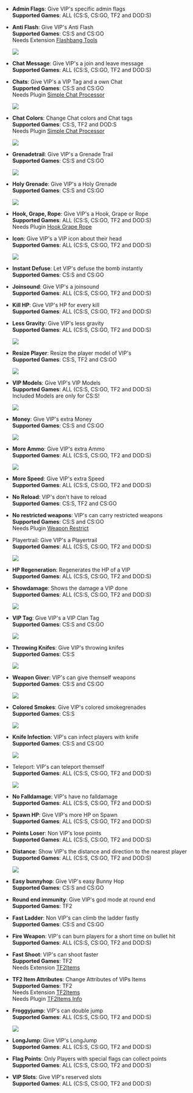 - **Admin Flags**: Give VIP's specific admin flags  
	**Supported Games**: ALL (CS:S, CS:GO, TF2 and DOD:S)    


- **Anti Flash**: Give VIP's Anti Flash    
	**Supported Games**: CS:S and CS:GO    
	Needs Extension [Flashbang Tools](https://forums.alliedmods.net/showthread.php?p=1901622#post1901622)    

	![](http://popoklopsi.de/stamm/downloader/Pictures/flash.jpg)    


- **Chat Message**: Give VIP's a join and leave message    
	**Supported Games**: ALL (CS:S, CS:GO, TF2 and DOD:S)    


- **Chats**: Give VIP's a VIP Tag and a own Chat    
	**Supported Games**: CS:S and CS:GO    
	Needs Plugin [Simple Chat Processor](http://forums.alliedmods.net/showthread.php?t=198501)    

	![](http://popoklopsi.de/stamm/downloader/Pictures/messages.jpg)    


- **Chat Colors**: Change Chat colors and Chat tags    
	**Supported Games**: CS:S, TF2 and DOD:S    
	Needs Plugin [Simple Chat Processor](http://forums.alliedmods.net/showthread.php?t=198501)   
 
	![](http://popoklopsi.de/stamm/downloader/Pictures/chatcolors.jpg)    

- **Grenadetrail**: Give VIP's a Grenade Trail    
	**Supported Games**: CS:S and CS:GO    

	![](http://popoklopsi.de/stamm/downloader/Pictures/grenade.jpg)    


- **Holy Grenade**: Give VIP's a Holy Grenade    
	**Supported Games**: CS:S and CS:GO    

	![](http://popoklopsi.de/stamm/downloader/Pictures/holy.jpg)    


- **Hook, Grape, Rope**: Give VIP's a Hook, Grape or Rope    
	**Supported Games**: ALL (CS:S, CS:GO, TF2 and DOD:S)    
	Needs Plugin [Hook Grape Rope](https://forums.alliedmods.net/showthread.php?t=201154)   
 

- **Icon**: Give VIP's a VIP icon about their head    
	**Supported Games**: ALL (CS:S, CS:GO, TF2 and DOD:S)    

	![](http://popoklopsi.de/stamm/downloader/Pictures/icon.jpg)    


- **Instant Defuse**: Let VIP's defuse the bomb instantly    
	**Supported Games**: CS:S and CS:GO    


- **Joinsound**: Give VIP's a joinsound    
	**Supported Games**: ALL (CS:S, CS:GO, TF2 and DOD:S)    


- **Kill HP**: Give VIP's HP for every kill    
	**Supported Games**: ALL (CS:S, CS:GO, TF2 and DOD:S)    


- **Less Gravity**: Give VIP's less gravity   
	**Supported Games**: ALL (CS:S, CS:GO, TF2 and DOD:S)     

	![](http://popoklopsi.de/stamm/downloader/Pictures/gravity.jpg)    


- **Resize Player**: Resize the player model of VIP's    
	**Supported Games**: CS:S, TF2 and CS:GO   
 
	![](http://popoklopsi.de/stamm/downloader/Pictures/resize.jpg)    


- **VIP Models**: Give VIP's VIP Models    
	**Supported Games**: ALL (CS:S, CS:GO, TF2 and DOD:S)    
	Included Models are only for CS:S!    

	![](http://popoklopsi.de/stamm/downloader/Pictures/model.jpg)    


- **Money**: Give VIP's extra Money    
	**Supported Games**: CS:S and CS:GO    

	![](http://popoklopsi.de/stamm/downloader/Pictures/money.jpg)    


- **More Ammo**: Give VIP's extra Ammo    
	**Supported Games**: ALL (CS:S, CS:GO, TF2 and DOD:S)    

	![](http://popoklopsi.de/stamm/downloader/Pictures/ammo.jpg)    


- **More Speed**: Give VIP's extra Speed    
	**Supported Games**: ALL (CS:S, CS:GO, TF2 and DOD:S)    


- **No Reload**: VIP's don't have to reload    
	**Supported Games**: CS:S, TF2 and CS:GO    


- **No restricted weapons**: VIP's can carry restricted weapons    
	**Supported Games**: CS:S and CS:GO    
	Needs Plugin [Weapon Restrict](http://forums.alliedmods.net/showthread.php?t=105219)  
  

- Playertrail: Give VIP's a Playertrail    
	**Supported Games**: ALL (CS:S, CS:GO, TF2 and DOD:S)    

	![](http://popoklopsi.de/stamm/downloader/Pictures/trail.jpg)    


- **HP Regeneration**: Regenerates the HP of a VIP    
	**Supported Games**: ALL (CS:S, CS:GO, TF2 and DOD:S)    


- **Showdamage**: Shows the damage a VIP done  
	**Supported Games**: ALL (CS:S, CS:GO, TF2 and DOD:S)    

	![](http://popoklopsi.de/stamm/downloader/Pictures/damage.jpg)    


- **VIP Tag**: Give VIP's a VIP Clan Tag    
	**Supported Games**: CS:S and CS:GO    

	![](http://popoklopsi.de/stamm/downloader/Pictures/tag.jpg)    


- **Throwing Knifes**: Give VIP's throwing knifes    
	**Supported Games**: CS:S    

	![](http://popoklopsi.de/stamm/downloader/Pictures/knifes.jpg)    


- **Weapon Giver**: VIP's can give themself weapons    
	**Supported Games**: CS:S and CS:GO    

	![](http://popoklopsi.de/stamm/downloader/Pictures/weapons.jpg)    


- **Colored Smokes**: Give VIP's colored smokegrenades    
	**Supported Games**: CS:S    

	![](http://popoklopsi.de/stamm/downloader/Pictures/smoke.jpg)    


- **Knife Infection**: VIP's can infect players with knife    
	**Supported Games**: CS:S and CS:GO    

	![](http://popoklopsi.de/stamm/downloader/Pictures/knife.jpg)    


- Teleport: VIP's can teleport themself    
	**Supported Games**: ALL (CS:S, CS:GO, TF2 and DOD:S)    

	![](http://popoklopsi.de/stamm/downloader/Pictures/teleport.jpg)    


- **No Falldamage**: VIP's have no falldamage    
	**Supported Games**: ALL (CS:S, CS:GO, TF2 and DOD:S)    


- **Spawn HP**: Give VIP's more HP on Spawn    
	**Supported Games**: ALL (CS:S, CS:GO, TF2 and DOD:S)    


- **Points Loser**: Non VIP's lose points    
	**Supported Games**: ALL (CS:S, CS:GO, TF2 and DOD:S)    


- **Distance**: Show VIP's the distance and direction to the nearest player    
	**Supported Games**: ALL (CS:S, CS:GO, TF2 and DOD:S)    

	![](http://popoklopsi.de/stamm/downloader/Pictures/distance.jpg)    


- **Easy bunnyhop**: Give VIP's easy Bunny Hop    
	**Supported Games**: CS:S and CS:GO    


- **Round end immunity**: Give VIP's god mode at round end    
	**Supported Games**: TF2    


- **Fast Ladder**: Non VIP's can climb the ladder fastly    
	**Supported Games**: CS:S and CS:GO    


- **Fire Weapon**: VIP's can burn players for a short time on bullet hit    
	**Supported Games**: ALL (CS:S, CS:GO, TF2 and DOD:S)    


- **Fast Shoot**: VIP's can shoot faster    
	**Supported Games**: TF2    
	Needs Extension [TF2Items](https://forums.alliedmods.net/showthread.php?t=115100)  

  
- **TF2 Item Attributes**: Change Attributes of VIPs Items    
	**Supported Games**: TF2    
	Needs Extension [TF2Items](https://forums.alliedmods.net/showthread.php?t=115100)    
	Needs Plugin [TF2Items Info](https://forums.alliedmods.net/showthread.php?p=1689522)  

  
- **Froggyjump**: VIP's can double jump    
	**Supported Games**: ALL (CS:S, CS:GO, TF2 and DOD:S)    

	![](http://popoklopsi.de/stamm/downloader/Pictures/jump.jpg)  
  

- **LongJump**: Give VIP's LongJump    
	**Supported Games**: ALL (CS:S, CS:GO, TF2 and DOD:S)    


- **Flag Points**: Only Players with special flags can collect points    
	**Supported Games**: ALL (CS:S, CS:GO, TF2 and DOD:S)    


- **VIP Slots**: Give VIP's reserved slots    
	**Supported Games**: ALL (CS:S, CS:GO, TF2 and DOD:S)    
